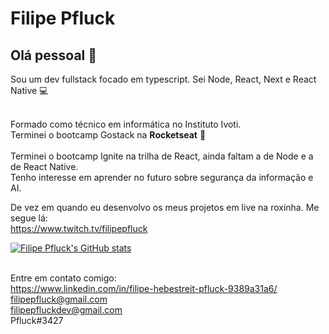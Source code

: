 # Filipe Pfluck

## Olá pessoal 👋
Sou um dev fullstack focado em typescript. Sei Node, React, Next e React Native :computer:

<br/>Formado como técnico em informática no Instituto Ivoti.
<br/>Terminei o bootcamp Gostack na **Rocketseat** :rocket:  
<br/>Terminei o bootcamp Ignite na trilha de React, ainda faltam a de Node e a de React Native. 
<br/>Tenho interesse em aprender no futuro sobre segurança da informação e AI.

De vez em quando eu desenvolvo os meus projetos em live na roxinha. Me segue lá: 
<br/> https://www.twitch.tv/filipepfluck

[![Filipe Pfluck's GitHub stats](https://github-readme-stats.vercel.app/api?username=FilipePfluck)](https://github.com/anuraghazra/github-readme-stats)

<br/> Entre em contato comigo: 
<br/>https://www.linkedin.com/in/filipe-hebestreit-pfluck-9389a31a6/
<br/>filipepfluck@gmail.com
<br/>filipepfluckdev@gmail.com
<br/>Pfluck#3427

